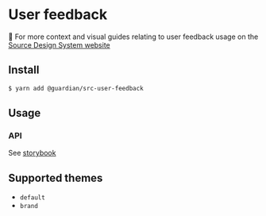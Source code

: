 # User feedback

📣 For more context and visual guides relating to user feedback usage on the [Source Design System website](https://www.theguardian.design/2a1e5182b/p/108ed3--user-feedback/b/3803b4)

## Install

```sh
$ yarn add @guardian/src-user-feedback
```

## Usage

### API

See [storybook](https://guardian.github.io/source/?path=/docs/source-src-user-feedback-inlineerror--demo)

## Supported themes

-   `default`
-   `brand`
